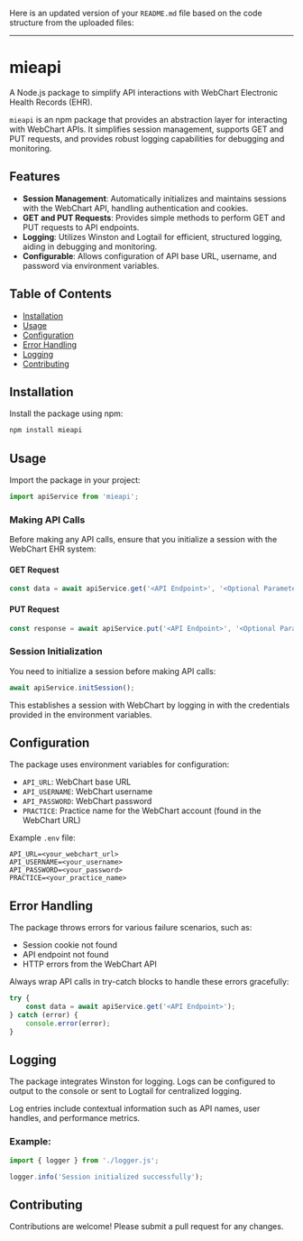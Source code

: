 Here is an updated version of your `README.md` file based on the code structure from the uploaded files:

---

# mieapi

A Node.js package to simplify API interactions with WebChart Electronic Health Records (EHR).

`mieapi` is an npm package that provides an abstraction layer for interacting with WebChart APIs. It simplifies session management, supports GET and PUT requests, and provides robust logging capabilities for debugging and monitoring.

## Features

- **Session Management**: Automatically initializes and maintains sessions with the WebChart API, handling authentication and cookies.
- **GET and PUT Requests**: Provides simple methods to perform GET and PUT requests to API endpoints.
- **Logging**: Utilizes Winston and Logtail for efficient, structured logging, aiding in debugging and monitoring.
- **Configurable**: Allows configuration of API base URL, username, and password via environment variables.

## Table of Contents

- [Installation](#installation)
- [Usage](#usage)
- [Configuration](#configuration)
- [Error Handling](#error-handling)
- [Logging](#logging)
- [Contributing](#contributing)

## Installation

Install the package using npm:

```bash
npm install mieapi
```

## Usage

Import the package in your project:

```javascript
import apiService from 'mieapi';
```

### Making API Calls

Before making any API calls, ensure that you initialize a session with the WebChart EHR system:

#### GET Request

```javascript
const data = await apiService.get('<API Endpoint>', '<Optional Parameters>');
```

#### PUT Request

```javascript
const response = await apiService.put('<API Endpoint>', '<Optional Parameters>', '<JSON Body>');
```

### Session Initialization

You need to initialize a session before making API calls:

```javascript
await apiService.initSession();
```

This establishes a session with WebChart by logging in with the credentials provided in the environment variables.

## Configuration

The package uses environment variables for configuration:

- `API_URL`: WebChart base URL
- `API_USERNAME`: WebChart username
- `API_PASSWORD`: WebChart password
- `PRACTICE`: Practice name for the WebChart account (found in the WebChart URL)

Example `.env` file:

```
API_URL=<your_webchart_url>
API_USERNAME=<your_username>
API_PASSWORD=<your_password>
PRACTICE=<your_practice_name>
```

## Error Handling

The package throws errors for various failure scenarios, such as:

- Session cookie not found
- API endpoint not found
- HTTP errors from the WebChart API

Always wrap API calls in try-catch blocks to handle these errors gracefully:

```javascript
try {
    const data = await apiService.get('<API Endpoint>');
} catch (error) {
    console.error(error);
}
```

## Logging

The package integrates Winston for logging. Logs can be configured to output to the console or sent to Logtail for centralized logging.

Log entries include contextual information such as API names, user handles, and performance metrics.

### Example:

```javascript
import { logger } from './logger.js';

logger.info('Session initialized successfully');
```

## Contributing

Contributions are welcome! Please submit a pull request for any changes.

